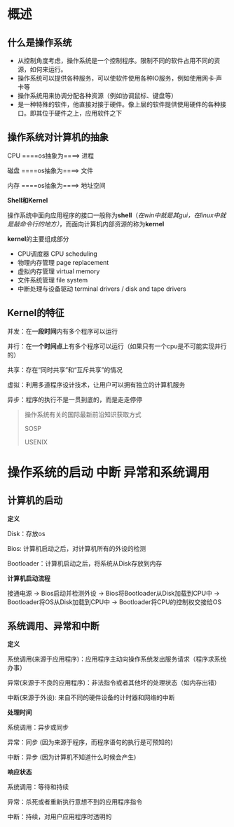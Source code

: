 # 概述

## 什么是操作系统

* 从控制角度考虑，操作系统是一个控制程序。限制不同的软件占用不同的资源，如何来运行。
* 操作系统可以提供各种服务，可以使软件使用各种IO服务，例如使用网卡·声卡等 
* 操作系统用来协调分配各种资源（例如协调鼠标、键盘等）
* 是一种特殊的软件，他直接对接于硬件。像上层的软件提供使用硬件的各种接口。即其位于硬件之上，应用软件之下

## 操作系统对计算机的抽象

CPU ====os抽象为====> 进程

磁盘 ====os抽象为====> 文件

内存 ====os抽象为====> 地址空间

**Shell和Kernel**

操作系统中面向应用程序的接口一般称为**shell**（*在win中就是其gui，在linux中就是敲命令行的地方）*，而面向计算机内部资源的称为**kernel**

**kernel**的主要组成部分

* CPU调度器 CPU scheduling
* 物理内存管理 page replacement
* 虚拟内存管理 virtual memory
* 文件系统管理 file system
* 中断处理与设备驱动 terminal drivers / disk and tape drivers

## Kernel的特征

并发：在**一段时间**内有多个程序可以运行

并行：在**一个时间点**上有多个程序可以运行（如果只有一个cpu是不可能实现并行的）

共享：存在“同时共享”和“互斥共享”的情况

虚拟：利用多道程序设计技术，让用户可以拥有独立的计算机服务

异步：程序的执行不是一贯到底的，而是走走停停 



> 操作系统有关的国际最新前沿知识获取方式
>
> SOSP
>
> USENIX

# 操作系统的启动 中断 异常和系统调用



## 计算机的启动

**定义**

Disk：存放os

Bios: 计算机启动之后，对计算机所有的外设的检测

Bootloader：计算机启动之后，将系统从Disk存放到内存

**计算机启动流程**

接通电源 -> Bios启动并检测外设 -> Bios将Bootloader从Disk加载到CPU中 -> Bootloader将OS从Disk加载到CPU中 -> Bootloader将CPU的控制权交接给OS

## 系统调用、异常和中断

**定义**

系统调用(来源于应用程序)：应用程序主动向操作系统发出服务请求（程序求系统办事）

异常(来源于不良的应用程序)：非法指令或者其他坏的处理状态（如内存出错）

中断(来源于外设): 来自不同的硬件设备的计时器和网络的中断

**处理时间**

系统调用：异步或同步

异常：同步 (因为来源于程序，而程序语句的执行是可预知的)

中断：异步 (因为计算机不知道什么时候会产生)

**响应状态**

系统调用：等待和持续

异常：杀死或者重新执行意想不到的应用程序指令

中断：持续，对用户应用程序时透明的



